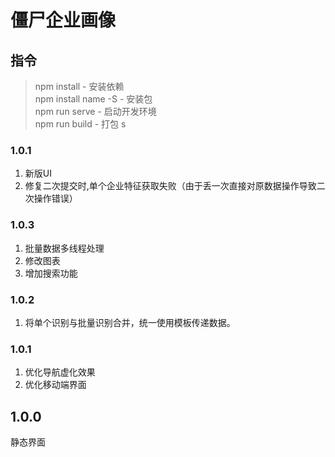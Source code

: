 # 僵尸企业画像

## 指令
 
> npm install - 安装依赖  
> npm install name -S   - 安装包  
> npm run serve - 启动开发环境  
> npm run build - 打包  s

### 1.0.1
1. 新版UI
2. 修复二次提交时,单个企业特征获取失败（由于丢一次直接对原数据操作导致二次操作错误）

### 1.0.3
1. 批量数据多线程处理
2. 修改图表
3. 增加搜索功能

### 1.0.2
1. 将单个识别与批量识别合并，统一使用模板传递数据。

### 1.0.1
1. 优化导航虚化效果
2. 优化移动端界面

## 1.0.0
静态界面